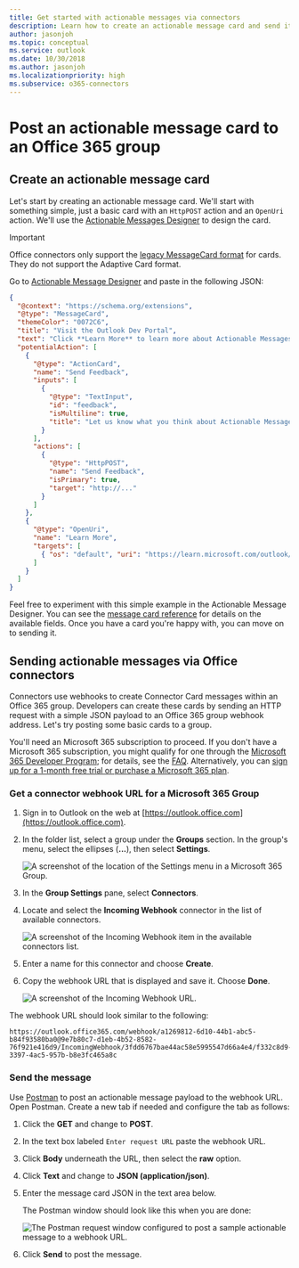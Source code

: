 ```yaml
---
title: Get started with actionable messages via connectors
description: Learn how to create an actionable message card and send it via Office connectors.
author: jasonjoh
ms.topic: conceptual
ms.service: outlook
ms.date: 10/30/2018
ms.author: jasonjoh
ms.localizationpriority: high
ms.subservice: o365-connectors
---
```


# Post an actionable message card to an Office 365 group

## Create an actionable message card

Let's start by creating an actionable message card. We'll start with something simple, just a basic card with an `HttpPOST` action and an `OpenUri` action. We'll use the [Actionable Messages Designer](https://amdesigner.azurewebsites.net/) to design the card.

> [!IMPORTANT]
> Office connectors only support the [legacy MessageCard format](message-card-reference.md) for cards. They do not support the Adaptive Card format.

Go to [Actionable Message Designer](https://amdesigner.azurewebsites.net/) and paste in the following JSON:

```json
{
  "@context": "https://schema.org/extensions",
  "@type": "MessageCard",
  "themeColor": "0072C6",
  "title": "Visit the Outlook Dev Portal",
  "text": "Click **Learn More** to learn more about Actionable Messages!",
  "potentialAction": [
    {
      "@type": "ActionCard",
      "name": "Send Feedback",
      "inputs": [
        {
          "@type": "TextInput",
          "id": "feedback",
          "isMultiline": true,
          "title": "Let us know what you think about Actionable Messages"
        }
      ],
      "actions": [
        {
          "@type": "HttpPOST",
          "name": "Send Feedback",
          "isPrimary": true,
          "target": "http://..."
        }
      ]
    },
    {
      "@type": "OpenUri",
      "name": "Learn More",
      "targets": [
        { "os": "default", "uri": "https://learn.microsoft.com/outlook/actionable-messages" }
      ]
    }
  ]
}
```

Feel free to experiment with this simple example in the Actionable Message Designer. You can see the [message card reference](message-card-reference.md) for details on the available fields. Once you have a card you're happy with, you can move on to sending it.

## Sending actionable messages via Office connectors

Connectors use webhooks to create Connector Card messages within an Office 365 group. Developers can create these cards by sending an HTTP request with a simple JSON payload to an Office 365 group webhook address. Let's try posting some basic cards to a group.

You'll need an Microsoft 365 subscription to proceed. If you don't have a Microsoft 365 subscription, you might qualify for one through the [Microsoft 365 Developer Program](https://developer.microsoft.com/microsoft-365/dev-program); for details, see the [FAQ](/office/developer-program/microsoft-365-developer-program-faq#who-qualifies-for-a-microsoft-365-e5-developer-subscription-). Alternatively, you can [sign up for a 1-month free trial or purchase a Microsoft 365 plan](https://www.microsoft.com/en-us/microsoft-365/try).

### Get a connector webhook URL for a Microsoft 365 Group

1. Sign in to Outlook on the web at [https://outlook.office.com](https://outlook.office.com).

1. In the folder list, select a group under the **Groups** section. In the group's menu, select the ellipses (**...**), then select **Settings**.

    ![A screenshot of the location of the Settings menu in a Microsoft 365 Group.](images/get-started/group-menu.png)

1. In the **Group Settings** pane, select **Connectors**.

1. Locate and select the **Incoming Webhook** connector in the list of available connectors.

    ![A screenshot of the Incoming Webhook item in the available connectors list.](images/get-started/incoming-webhook.png)

1. Enter a name for this connector and choose **Create**.

1. Copy the webhook URL that is displayed and save it. Choose **Done**.

    ![A screenshot of the Incoming Webhook URL.](images/get-started/webhook-url.png)

The webhook URL should look similar to the following:

```http
https://outlook.office365.com/webhook/a1269812-6d10-44b1-abc5-b84f93580ba0@9e7b80c7-d1eb-4b52-8582-76f921e416d9/IncomingWebhook/3fdd6767bae44ac58e5995547d66a4e4/f332c8d9-3397-4ac5-957b-b8e3fc465a8c
```

### Send the message

Use [Postman](https://www.getpostman.com/) to post an actionable message payload to the webhook URL. Open Postman. Create a new tab if needed and configure the tab as follows:

1. Click the **GET** and change to **POST**.

2. In the text box labeled `Enter request URL` paste the webhook URL.

3. Click **Body** underneath the URL, then select the **raw** option.

4. Click **Text** and change to **JSON (application/json)**.

5. Enter the message card JSON in the text area below.

   The Postman window should look like this when you are done:

   ![The Postman request window configured to post a sample actionable message to a webhook URL.](images/get-started/postman-setup.png)

6. Click **Send** to post the message.
